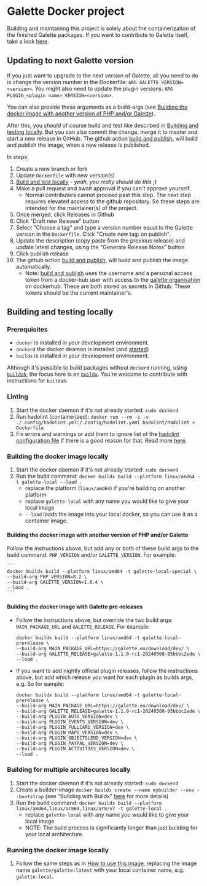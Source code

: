 # Galette Docker project
Building and maintaining this project is solely about the containerization of the finished Galette packages. If you want to contribute to Galette itself, take a look [here](https://galette.eu/site/contribute/). 

## Updating to next Galette version
If you just want to upgrade to the next version of Galette, all you need to do is change the version number in the Dockerfile: `ARG GALETTE_VERSION=<version>`. You might also need to update the plugin versions: `ARG PLUGIN_<plugin name>_VERSION=<version>`. 

You can also provide these arguments as a build-args (see [Building the docker image with another version of PHP and/or Galette](#building-the-docker-image-with-another-version-of-php-andor-galette)).

After this, you _should_ of course build and test like described in [Building and testing locally](#building-and-testing-locally). But you can also commit the change, merge it to master and start a new release in GitHub. The github action [build and publish](./.github/workflows/docker-build-and-publish.yml), will build and publish the image, when a new release is published.

In steps:
1. Create a new branch or fork 
2. Update `Dockerfile` with new version(s)
3. [Build and test locally](#building-and-testing-locally) - _yeah, you really should do this ;)_
4. Make a pull request and await approval if you can't approve yourself.
    - Normal contributers cannot proceed past this step. The next step requires elevated access to the github repository. So these steps are intended for the maintainer(s) of the project.
5. Once merged, click Releases in Github
6. Click "Draft new Release" button
7. Select "Choose a tag" and type a version number equal to the Galette version in the `Dockerfile`. Click "Create new tag: <version> on publish".
8. Update the description (copy paste from the previous release) and update latest changes, using the "Generate Release Notes" button
9. Click publish release
10. The github action [build and publish](./.github/workflows/docker-build-and-publish.yml), will build and publish the image automatically.
    - Note: [build and publish](./.github/workflows/docker-build-and-publish.yml) uses the username and a personal access token from a docker-hub user with access to the [galette organisation](https://hub.docker.com/orgs/galette/members) on dockerhub. These are both stored as secrets in Github. These tokens should be the current maintainer's.

## Building and testing locally
### Prerequisites
- `docker` is installed in your development environment.
- `dockerd` the docker deamon is installed (and [started](https://docs.docker.com/config/daemon/start/))
- `buildx` is installed in your development environment.

Although it's possible to build packages without `dockerd` running, using [`buildah`](https://buildah.io/), the focus here is on [`buildx`](https://docs.docker.com/reference/cli/docker/buildx/). You're welcome to contribute with instructions for `buildah`.

### Linting
1. Start the docker daemon if it's not already started: `sudo dockerd`
2. Run hadolint (containerized): `docker run --rm -i -v ./.config/hadolint.yml:/.config/hadolint.yaml hadolint/hadolint < Dockerfile`
3. Fix errors and warnings or add them to ignore list of the [hadolint configuration file](./.config/hadolint.yml) if there is a good reason for that. Read more [here](https://github.com/hadolint/hadolint).

### Building the docker image locally
1. Start the docker daemon if it's not already started: `sudo dockerd`
2. Run the build command: `docker buildx build --platform linux/amd64 -t galette-local --load .`
    * replace the platform (`linux/amd64`) if you're building on another platform
    * replace `galette-local` with any name you would like to give your local image
    * `--load` loads the image into your local docker, so you can use it as a container image.

#### Building the docker image with another version of PHP and/or Galette
Follow the instructions above, but add any or both of these build args to the build command: `PHP_VERSION` and/or `GALETTE_VERSION`. For example:

    ```
    docker buildx build --platform linux/amd64 -t galette-local-special \
    --build-arg PHP_VERSION=8.2 \
    --build-arg GALETTE_VERSION=1.0.4 \
    --load .
    ```

#### Building the docker image with Galette pre-releases
- Follow the instructions above, but override the two build args: `MAIN_PACKAGE_URL` and `GALETTE_RELEASE`. For example:
    ```
    docker buildx build --platform linux/amd64 -t galette-local-prerelease \
    --build-arg MAIN_PACKAGE_URL=https://galette.eu/download/dev/ \
    --build-arg GALETTE_RELEASE=galette-1.1.0-rc1-20240508-95bbbc2ede \
    --load .
    ```
- If you want to add nightly official plugin releases, follow the instructions above, but add which release you want for each plugin as builds args, e.g. So for eample:
    ```
    docker buildx build --platform linux/amd64 -t galette-local-prerelease \
    --build-arg MAIN_PACKAGE_URL=https://galette.eu/download/dev/ \
    --build-arg GALETTE_RELEASE=galette-1.1.0-rc1-20240508-95bbbc2ede \
    --build-arg PLUGIN_AUTO_VERSION=dev \
    --build-arg PLUGIN_EVENTS_VERSION=dev \
    --build-arg PLUGIN_FULLCARD_VERSION=dev \
    --build-arg PLUGIN_MAPS_VERSION=dev \
    --build-arg PLUGIN_OBJECTSLEND_VERSION=dev \
    --build-arg PLUGIN_PAYPAL_VERSION=dev \
    --build-arg PLUGIN_ACTIVITIES_VERSION=dev \
    --load .
    ```

### Building for multiple architecures locally
1. Start the docker daemon if it's not already started: `sudo dockerd`
2. Create a builder-image `docker buildx create --name mybuilder --use --bootstrap` (see "Building with Buildx" [here](https://www.docker.com/blog/how-to-rapidly-build-multi-architecture-images-with-buildx/) for more details)
3. Run the build command: `docker buildx build --platform linux/amd64,linux/arm64,linux/arm/v7 -t galette-local .`
    * replace `galette-local` with any name you would like to give your local image
    * NOTE: The build process is significantly longer than just building for your local architecture.

### Running the docker image locally
1. Follow the same steps as in [How to use this image](./README.md#How-to-use-this-image), replacing the image name `galette/galette:latest` with your local container name, e.g. `galette-local`.

